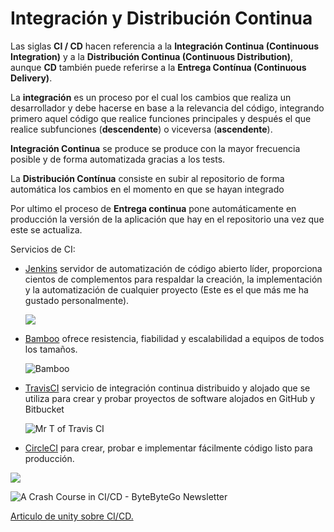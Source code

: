 # Integración y Distribución Continua

Las siglas **CI / CD** hacen referencia a la **Integración Continua (Continuous Integration)** y a la **Distribución Continua (Continuous Distribution)**, aunque **CD** también puede referirse a la **Entrega Contínua (Continuous Delivery)**.

La **integración** es un proceso por el cual los cambios que realiza un desarrollador y debe hacerse en base a la relevancia del código, integrando primero aquel código que realice funciones principales y después el que realice subfunciones (**descendente**) o viceversa (**ascendente**).

**Integración Continua** se produce se produce con la mayor frecuencia posible y de forma automatizada gracias a los tests.

La **Distribución Contínua** consiste en subir al repositorio de forma automática los cambios en el momento en que se hayan integrado

Por ultimo el proceso de **Entrega continua** pone automáticamente en producción la versión de la aplicación que hay en el repositorio una vez que este se actualiza.

Servicios de CI:

* [Jenkins](https://www.jenkins.io/) servidor de automatización de código abierto líder, proporciona cientos de complementos para respaldar la creación, la implementación y la automatización de cualquier proyecto (Este es el que más me ha gustado personalmente).

  ![](https://www.jenkins.io/images/logos/jenkins/jenkins.svg)
* [Bamboo](https://www.atlassian.com/es/software/bamboo) ofrece resistencia, fiabilidad y escalabilidad a equipos de todos los tamaños.

  ![Bamboo](https://wac-cdn.atlassian.com/misc-assets/adg4-nav/HeaderLogoBamboo.svg)
* [TravisCI](https://www.travis-ci.com/) servicio de integración continua distribuido y alojado que se utiliza para crear y probar proyectos de software alojados en GitHub y Bitbucket

  ![Mr T of Travis CI](https://www.travis-ci.com/wp-content/uploads/2024/08/cropped-travis-ci-mascot-1-480x480-1-64-64.png)
* [CircleCI](https://circleci.com/) para crear, probar e implementar fácilmente código listo para producción.

![](https://images.g2crowd.com/uploads/product/image/social_landscape/social_landscape_f12938338549ef6246b98aaa6418267e/circleci.png)

![A Crash Course in CI/CD - ByteByteGo Newsletter](https://substackcdn.com/image/fetch/f_auto,q_auto:good,fl_progressive:steep/https%3A%2F%2Fsubstack-post-media.s3.amazonaws.com%2Fpublic%2Fimages%2F1f968b06-e00e-4e5e-8c8e-17150bea1054_3777x2859.png)

[Articulo de unity sobre CI/CD.](https://unity.com/es/topics/what-is-ci-cd)
